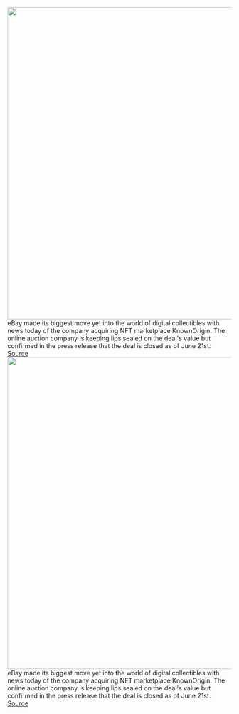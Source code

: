 <img src='https://cdn.vox-cdn.com/thumbor/p2_dYrgEhCijf-oN43fEmLhn6Sk=/0x0:1600x900/1200x800/filters:focal(672x322:928x578)/cdn.vox-cdn.com/uploads/chorus_image/image/71005169/ebay_hq_inc_2.0.jpg' width='700px' /><br/>
eBay made its biggest move yet into the world of digital collectibles with news today of the company acquiring NFT marketplace KnownOrigin. The online auction company is keeping lips sealed on the deal's value but confirmed in the press release that the deal is closed as of June 21st.
<a href='https://www.theverge.com/2022/6/22/23178699/ebay-acquires-knownorigin-nft-marketplace'> Source <a/><img src='https://cdn.vox-cdn.com/thumbor/p2_dYrgEhCijf-oN43fEmLhn6Sk=/0x0:1600x900/1200x800/filters:focal(672x322:928x578)/cdn.vox-cdn.com/uploads/chorus_image/image/71005169/ebay_hq_inc_2.0.jpg' width='700px' /><br/>
eBay made its biggest move yet into the world of digital collectibles with news today of the company acquiring NFT marketplace KnownOrigin. The online auction company is keeping lips sealed on the deal's value but confirmed in the press release that the deal is closed as of June 21st.
<a href='https://www.theverge.com/2022/6/22/23178699/ebay-acquires-knownorigin-nft-marketplace'> Source <a/>